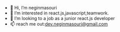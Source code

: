 - 👋 Hi, I’m neginmasouri
- 👀 I’m interested in react.js,javascript,teamwork.
- 💞️ I’m looking to a job as a junior react.js developer
- 📫  reach me out:dev.neginmasouri@gmail.com


